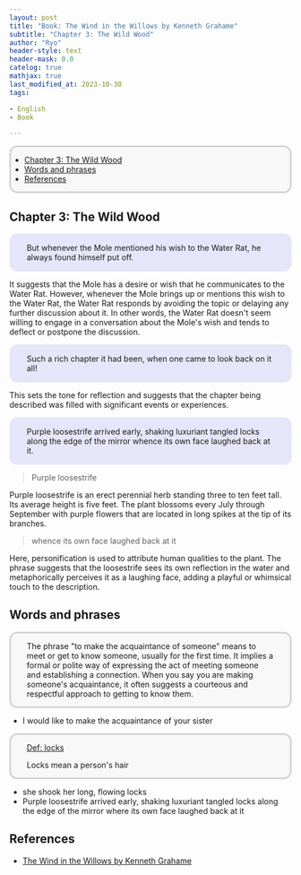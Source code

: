 ```yaml
---
layout: post
title: "Book: The Wind in the Willows by Kenneth Grahame"
subtitle: "Chapter 3: The Wild Wood"
author: "Ryo"
header-style: text
header-mask: 0.0
catelog: true
mathjax: true
last_modified_at: 2023-10-30
tags:

- English
- Book

---
```



<div style='border-radius: 1em; border-style:solid; border-color:#D3D3D3; background-color:#F8F8F8'>




<!-- START doctoc generated TOC please keep comment here to allow auto update -->
<!-- DON'T EDIT THIS SECTION, INSTEAD RE-RUN doctoc TO UPDATE -->

- [Chapter 3: The Wild Wood](#chapter-3-the-wild-wood)
- [Words and phrases](#words-and-phrases)
- [References](#references)

<!-- END doctoc generated TOC please keep comment here to allow auto update -->


</div>


## Chapter 3: The Wild Wood

<div style='padding-left: 2em; padding-right: 2em; border-radius: 1em; border-style:solid; border-color:#e6e6fa; background-color:#e6e6fa'>

But whenever the Mole mentioned his wish to the Water Rat, he always found himself put off.

</div>

It suggests that the Mole has a desire or wish that he communicates to the Water Rat. However, whenever the Mole brings up or mentions this wish to the Water Rat, the Water Rat responds by avoiding the topic or delaying any further discussion about it. In other words, the Water Rat doesn't seem willing to engage in a conversation about the Mole's wish and tends to deflect or postpone the discussion.

<div style='padding-left: 2em; padding-right: 2em; border-radius: 1em; border-style:solid; border-color:#e6e6fa; background-color:#e6e6fa'>

Such a rich chapter it had been, when one came to look back on it all!

</div>

This sets the tone for reflection and suggests that the chapter being described was filled with significant events or experiences.



<div style='padding-left: 2em; padding-right: 2em; border-radius: 1em; border-style:solid; border-color:#e6e6fa; background-color:#e6e6fa'>

Purple loosestrife arrived early, shaking luxuriant tangled locks along the edge of the mirror whence its own face laughed back at it. 

</div>

> Purple loosestrife

Purple loosestrife is an erect perennial herb standing three to
ten feet tall. Its average height is five feet. The plant blossoms
every July through September with purple flowers that are
located in long spikes at the tip of its branches. 

> whence its own face laughed back at it

Here, personification is used to attribute human qualities to the plant. The phrase suggests that the loosestrife sees its own reflection in the water and metaphorically perceives it as a laughing face, adding a playful or whimsical touch to the description.

## Words and phrases

<div style='padding-left: 2em; padding-right: 2em; border-radius: 1em; border-style:solid; border-color:#D3D3D3; background-color:#F8F8F8'>

The phrase "to make the acquaintance of someone" means to meet or get to know someone, usually for the first time. 
It implies a formal or polite way of expressing the act of meeting someone and establishing a connection. 
When you say you are making someone's acquaintance, it often suggests a courteous and respectful approach to getting to know them.

</div>

- I would like to make the acquaintance of your sister

<div style='padding-left: 2em; padding-right: 2em; border-radius: 1em; border-style:solid; border-color:#D3D3D3; background-color:#F8F8F8'>
<p class="h4"><ins>Def: locks</ins></p>

Locks mean a person's hair

</div>

- she shook her long, flowing locks
- Purple loosestrife arrived early, shaking luxuriant tangled locks along the edge of the mirror where its own face laughed back at it




References
------------

- [The Wind in the Willows by Kenneth Grahame](https://standardebooks.org/ebooks/kenneth-grahame/the-wind-in-the-willows/text/single-page)
